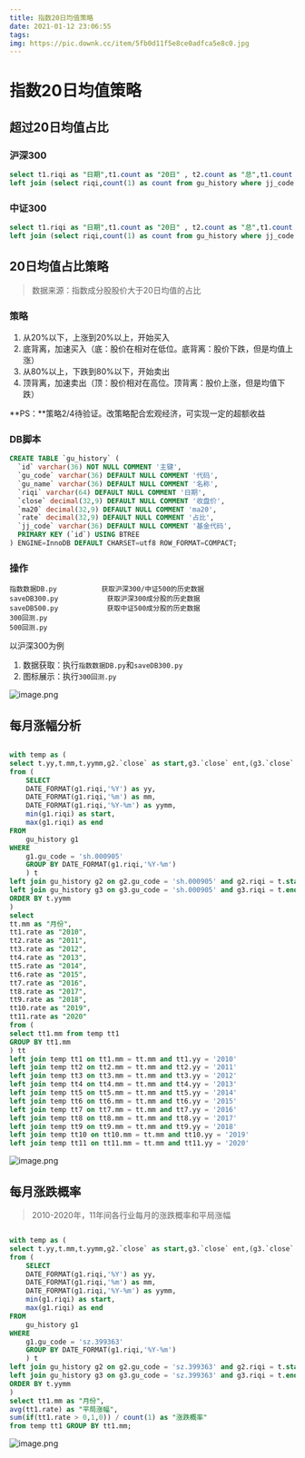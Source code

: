 ```yaml
---
title: 指数20日均值策略
date: 2021-01-12 23:06:55
tags:
img: https://pic.downk.cc/item/5fb0d11f5e8ce0adfca5e8c0.jpg
---
```




# 指数20日均值策略

## 超过20日均值占比

### 沪深300

```sql
select t1.riqi as "日期",t1.count as "20日" , t2.count as "总",t1.count / t2.count as "占比" from (select riqi,count(1) as count from gu_history where jj_code = '000300' and close > ma20 GROUP BY riqi order by riqi desc) t1
left join (select riqi,count(1) as count from gu_history where jj_code = '000300' GROUP BY riqi) t2 on t2.riqi = t1.riqi;
```

### 中证300

```sql
select t1.riqi as "日期",t1.count as "20日" , t2.count as "总",t1.count / t2.count as "占比" from (select riqi,count(1) as count from gu_history where jj_code = '399905' and close > ma20 GROUP BY riqi order by riqi desc) t1
left join (select riqi,count(1) as count from gu_history where jj_code = '399905' GROUP BY riqi) t2 on t2.riqi = t1.riqi;
```

## 20日均值占比策略

> 数据来源：指数成分股股价大于20日均值的占比

### 策略

1. 从20%以下，上涨到20%以上，开始买入
2. 底背离，加速买入（底：股价在相对在低位。底背离：股价下跌，但是均值上涨）
3. 从80%以上，下跌到80%以下，开始卖出
4. 顶背离，加速卖出（顶：股价相对在高位。顶背离：股价上涨，但是均值下跌）

**PS：**策略2/4待验证。改策略配合宏观经济，可实现一定的超额收益

### DB脚本

```sql
CREATE TABLE `gu_history` (
  `id` varchar(36) NOT NULL COMMENT '主键',
  `gu_code` varchar(36) DEFAULT NULL COMMENT '代码',
  `gu_name` varchar(36) DEFAULT NULL COMMENT '名称',
  `riqi` varchar(64) DEFAULT NULL COMMENT '日期',
  `close` decimal(32,9) DEFAULT NULL COMMENT '收盘价',
  `ma20` decimal(32,9) DEFAULT NULL COMMENT 'ma20',
  `rate` decimal(32,9) DEFAULT NULL COMMENT '占比',
  `jj_code` varchar(36) DEFAULT NULL COMMENT '基金代码',
  PRIMARY KEY (`id`) USING BTREE
) ENGINE=InnoDB DEFAULT CHARSET=utf8 ROW_FORMAT=COMPACT;
```

### 操作

```
指数数据DB.py			获取沪深300/中证500的历史数据
saveDB300.py			获取沪深300成分股的历史数据
saveDB500.py			获取中证500成分股的历史数据
300回测.py				
500回测.py
```

以沪深300为例

1. 数据获取：执行`指数数据DB.py`和`saveDB300.py`
2. 图标展示：执行`300回测.py`

![image.png](https://upload-images.jianshu.io/upload_images/6853416-861ed6b597849ba5.png?imageMogr2/auto-orient/strip%7CimageView2/2/w/1240)



## 每月涨幅分析


```sql

with temp as (
select t.yy,t.mm,t.yymm,g2.`close` as start,g3.`close` ent,(g3.`close` - g2.`close`)/g2.`close` rate
from (
	SELECT
	DATE_FORMAT(g1.riqi,'%Y') as yy,
	DATE_FORMAT(g1.riqi,'%m') as mm,
	DATE_FORMAT(g1.riqi,'%Y-%m') as yymm,
	min(g1.riqi) as start,
	max(g1.riqi) as end
FROM
	gu_history g1 
WHERE
	g1.gu_code = 'sh.000905'
	GROUP BY DATE_FORMAT(g1.riqi,'%Y-%m')
	) t 
left join gu_history g2 on g2.gu_code = 'sh.000905' and g2.riqi = t.start
left join gu_history g3 on g3.gu_code = 'sh.000905' and g3.riqi = t.end
ORDER BY t.yymm
) 
select 
tt.mm as "月份",
tt1.rate as "2010",
tt2.rate as "2011",
tt3.rate as "2012",
tt4.rate as "2013",
tt5.rate as "2014",
tt6.rate as "2015",
tt7.rate as "2016",
tt8.rate as "2017",
tt9.rate as "2018",
tt10.rate as "2019",
tt11.rate as "2020"
from (
select tt1.mm from temp tt1 
GROUP BY tt1.mm
) tt
left join temp tt1 on tt1.mm = tt.mm and tt1.yy = '2010'
left join temp tt2 on tt2.mm = tt.mm and tt2.yy = '2011'
left join temp tt3 on tt3.mm = tt.mm and tt3.yy = '2012'
left join temp tt4 on tt4.mm = tt.mm and tt4.yy = '2013'
left join temp tt5 on tt5.mm = tt.mm and tt5.yy = '2014'
left join temp tt6 on tt6.mm = tt.mm and tt6.yy = '2015'
left join temp tt7 on tt7.mm = tt.mm and tt7.yy = '2016'
left join temp tt8 on tt8.mm = tt.mm and tt8.yy = '2017'
left join temp tt9 on tt9.mm = tt.mm and tt9.yy = '2018'
left join temp tt10 on tt10.mm = tt.mm and tt10.yy = '2019'
left join temp tt11 on tt11.mm = tt.mm and tt11.yy = '2020'
```

![image.png](https://upload-images.jianshu.io/upload_images/6853416-fa2a1175d3f90e7f.png?imageMogr2/auto-orient/strip%7CimageView2/2/w/1240)



## 每月涨跌概率

> 2010-2020年，11年间各行业每月的涨跌概率和平局涨幅

```sql

with temp as (
select t.yy,t.mm,t.yymm,g2.`close` as start,g3.`close` ent,(g3.`close` - g2.`close`)/g2.`close` rate
from (
	SELECT
	DATE_FORMAT(g1.riqi,'%Y') as yy,
	DATE_FORMAT(g1.riqi,'%m') as mm,
	DATE_FORMAT(g1.riqi,'%Y-%m') as yymm,
	min(g1.riqi) as start,
	max(g1.riqi) as end
FROM
	gu_history g1 
WHERE
	g1.gu_code = 'sz.399363'
	GROUP BY DATE_FORMAT(g1.riqi,'%Y-%m')
	) t 
left join gu_history g2 on g2.gu_code = 'sz.399363' and g2.riqi = t.start
left join gu_history g3 on g3.gu_code = 'sz.399363' and g3.riqi = t.end
ORDER BY t.yymm
) 
select tt1.mm as "月份",
avg(tt1.rate) as "平局涨幅",
sum(if(tt1.rate > 0,1,0)) / count(1) as "涨跌概率"
from temp tt1 GROUP BY tt1.mm;

```


![image.png](https://upload-images.jianshu.io/upload_images/6853416-7eb594a4e970de29.png?imageMogr2/auto-orient/strip%7CimageView2/2/w/1240)

